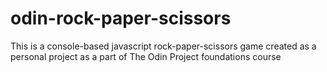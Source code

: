 # odin-rock-paper-scissors
This is a console-based javascript rock-paper-scissors game created as a personal project as a part of The Odin Project foundations course
